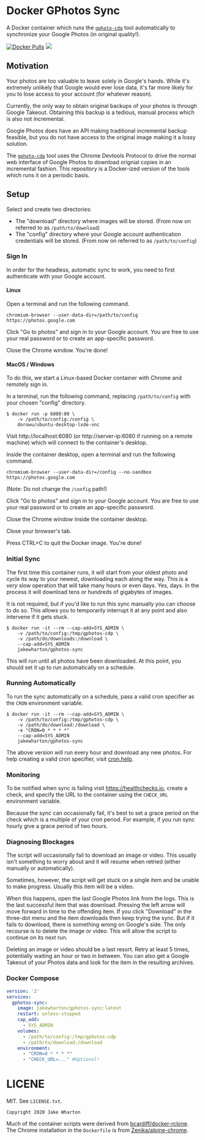 Docker GPhotos Sync
===================

A Docker container which runs the [`gphoto-cdp`][1] tool automatically to synchronize your Google Photos (in original quality!).

 [1]: http://github.com/perkeep/gphotos-cdp

[![Docker Pulls](https://img.shields.io/docker/pulls/jakewharton/gphotos-sync.svg)](https://hub.docker.com/r/jakewharton/gphotos-sync/) [![](https://images.microbadger.com/badges/image/jakewharton/gphotos-sync.svg)](https://microbadger.com/images/jakewharton/gphotos-sync)


Motivation
----------

Your photos are too valuable to leave solely in Google's hands. While it's extremely unlikely that Google would ever lose data, it's far more likely for you to lose access to your account (for whatever reason).

Currently, the only way to obtain original backups of your photos is through Google Takeout. Obtaining this backup is a tedious, manual process which is also not incremental.

Google Photos does have an API making traditional incremental backup feasible, but you do not have access to the original image making it a lossy solution.

The [`gphoto-cdp`][1] tool uses the Chrome Devtools Protocol to drive the normal web interface of Google Photos to download orignial copies in an incremental fashion. This repository is a Docker-ized version of the tools which runs it on a periodic basis.


Setup
-----

Select and create two directories:

 * The "download" directory where images will be stored. (From now on referred to as `/path/to/download`)
 * The "config" directory where your Google account authentication credentials will be stored. (From now on referred to as `/path/to/config`)


### Sign In

In order for the headless, automatic sync to work, you need to first authenticate with your Google account.

#### Linux

Open a terminal and run the following command.
```
chromium-browser --user-data-dir=/path/to/config https://photos.google.com
```

Click "Go to photos" and sign in to your Google account. You are free to use your real password or to create an app-specific password.

Close the Chrome window. You're done!

#### MacOS / Windows

To do this, we start a Linux-based Docker container with Chrome and remotely sign in.

In a terminal, run the following command, replacing `/path/to/config` with your chosen "config" directory.
```
$ docker run -p 6080:80 \
    -v /path/to/config:/config \
    dorowu/ubuntu-desktop-lxde-vnc
```

Visit http://localhost:6080 (or http://server-ip:6080 if running on a remote machine) which will connect to the container's desktop.

Inside the container desktop, open a terminal and run the following command.
```
chromium-browser --user-data-dir=/config --no-sandbox https://photos.google.com
```
(Note: Do not change the `/config` path!)

Click "Go to photos" and sign in to your Google account. You are free to use your real password or to create an app-specific password.

Close the Chrome window inside the container desktop.

Close your browser's tab.

Press CTRL+C to quit the Docker image. You're done!


### Initial Sync

The first time this container runs, it will start from your oldest photo and cycle its way to your newest, downloading each along the way.
This is a _very_ slow operation that will take many hours or even days. Yes, days. In the process it will download tens or hundreds of gigabytes of images.

It is not required, but if you'd like to run this sync manually you can choose to do so.
This allows you to temporarily interrupt it at any point and also intervene if it gets stuck.

```
$ docker run -it --rm --cap-add=SYS_ADMIN \
    -v /path/to/config:/tmp/gphotos-cdp \
    -v /path/do/downloads:/download \
    --cap-add=SYS_ADMIN
    jakewharton/gphotos-sync
```

This will run until all photos have been downloaded. At this point, you should set it up to run automatically on a schedule.


### Running Automatically

To run the sync automatically on a schedule, pass a valid cron specifier as the `CRON` environment variable.

```
$ docker run -it --rm --cap-add=SYS_ADMIN \
    -v /path/to/config:/tmp/gphotos-cdp \
    -v /path/do/download:/download \
    -e "CRON=0 * * * *"
    --cap-add=SYS_ADMIN
    jakewharton/gphotos-sync
```

The above version will run every hour and download any new photos. For help creating a valid cron specifier, visit [cron.help][2].

 [2]: https://cron.help/#0_*_*_*_*


### Monitoring

To be notified when sync is failing visit https://healthchecks.io, create a check, and specify the URL to the container using the `CHECK_URL` environment variable.

Because the sync can occasionally fail, it's best to set a grace period on the check which is a multiple of your cron period. For example, if you run sync hourly give a grace period of two hours.


### Diagnosing Blockages

The script will occasionally fail to download an image or video. This usually isn't something to worry about and it will resume when retried (either manually or automatically).

Sometimes, however, the script will get stuck on a single item and be unable to make progress. Usually this item will be a video.

When this happens, open the last Google Photos link from the logs. This is the last successful item that was download. Pressing the left arrow will move forward in time to the offending item. If you click "Download" in the three-dot menu and the item downloads then keep trying the sync. But if it fails to download, there is something wrong on Google's side. The only recourse is to delete the image or video. This will allow the script to continue on its next run.

Deleting an image or video should be a last resort. Retry at least 5 times, potentially waiting an hour or two in between. You can also get a Google Takeout of your Photos data and look for the item in the resulting archives.


### Docker Compose

```yaml
version: '2'
services:
  gphotos-sync:
    image: jakewharton/gphotos-sync:latest
    restart: unless-stopped
    cap_add:
      - SYS_ADMIN
    volumes:
      - /path/to/config:/tmp/gphotos-cdp
      - /path/to/download:/download
    environment:
      - "CRON=0 * * * *"
      - "CHECK_URL=..." #Optional!
```



LICENE
======

MIT. See `LICENSE.txt`.

    Copyright 2020 Jake Wharton

Much of the container scripts were derived from [bcardiff/docker-rclone][3]. The Chrome installation in the `Dockerfile` is from [Zenika/alpine-chrome][4].

 [3]: https://github.com/bcardiff/docker-rclone
 [4]: https://github.com/Zenika/alpine-chrome
